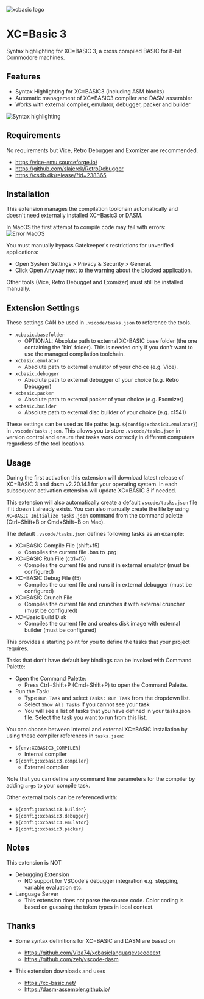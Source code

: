 ![xcbasic logo](https://raw.githubusercontent.com/orlof/xcb3-vscode-ext/main/images/xcbasic_logo.png)

# XC=Basic 3

Syntax highlighting for XC=BASIC 3, a cross compiled BASIC for 8-bit Commodore machines.

## Features

* Syntax Highlighting for XC=BASIC3 (including ASM blocks)
* Automatic management of XC=BASIC3 compiler and DASM assembler
* Works with external compiler, emulator, debugger, packer and builder

![Syntax highlighting](https://raw.githubusercontent.com/orlof/xcb3-vscode-ext/main/images/syntaxhighlighting.png)

## Requirements

No requirements but Vice, Retro Debugger and Exomizer are recommended.
* https://vice-emu.sourceforge.io/
* https://github.com/slajerek/RetroDebugger
* https://csdb.dk/release/?id=238365

## Installation

This extension manages the compilation toolchain automatically and doesn't need externally installed XC=Basic3 or DASM.

In MacOS the first attempt to compile code may fail with errors:
![Error MacOS](https://raw.githubusercontent.com/orlof/xcb3-vscode-ext/main/images/error_macos.png)

You must manually bypass Gatekeeper's restrictions for unverified applications:
* Open System Settings > Privacy & Security > General.
* Click Open Anyway next to the warning about the blocked application.

Other tools (Vice, Retro Debugget and Exomizer) must still be installed manually.

## Extension Settings

These settings CAN be used in `.vscode/tasks.json` to reference the tools.

* `xcbasic.basefolder`
  * OPTIONAL: Absolute path to external XC-BASIC base folder (the one containing the 'bin' folder). This is needed only if you don't want to use the managed compilation toolchain.
* `xcbasic.emulator`
  * Absolute path to external emulator of your choice (e.g. Vice).
* `xcbasic.debugger`
  * Absolute path to external debugger of your choice (e.g. Retro Debugger)
* `xcbasic.packer`
  * Absolute path to external packer of your choice (e.g. Exomizer)
* `xcbasic.builder`
  * Absolute path to external disc builder of your choice (e.g. c1541)

These settings can be used as file paths (e.g. `${config:xcbasic3.emulator}`) in `.vscode/tasks.json`. This allows you to store `.vscode/tasks.json` in version control and ensure that tasks work correctly in different computers regardless of the tool locations.

## Usage

During the first activation this extension will download latest release of XC=BASIC 3 and dasm v2.20.14.1 for your operating system. In each subsequent activation extension will update XC=BASIC 3 if needed.

This extension will also automatically create a default `vscode/tasks.json` file if it doesn't already exists. You can also manually create the file by using `XC=BASIC Initialize tasks.json` command from the command palette (Ctrl+Shift+B or Cmd+Shift+B on Mac).

The default `.vscode/tasks.json` defines following tasks as an example:

* XC=BASIC Compile File (shift+f5)
  * Compiles the current file .bas to .prg
* XC=BASIC Run File (ctrl+f5)
  * Compiles the current file and runs it in external emulator (must be configured)
* XC=BASIC Debug File (f5)
  * Compiles the current file and runs it in external debugger (must be configured)
* XC=BASIC Crunch File
  * Compiles the current file and crunches it with external cruncher (must be configured)
* XC=Basic Build Disk
  * Compiles the current file and creates disk image with external builder (must be configured)

This provides a starting point for you to define the tasks that your project requires.

Tasks that don't have default key bindings can be invoked with Command Palette:
* Open the Command Palette:
  * Press Ctrl+Shift+P (Cmd+Shift+P) to open the Command Palette.
* Run the Task:
  * Type `Run Task` and select `Tasks: Run Task` from the dropdown list.
  * Select `Show All Tasks` if you cannot see your task
  * You will see a list of tasks that you have defined in your tasks.json file. Select the task you want to run from this list.

You can choose between internal and external XC=BASIC installation by using these compiler references in `tasks.json`:
* `${env:XCBASIC3_COMPILER}`
  * Internal compiler
* `${config:xcbasic3.compiler}`
  * External compiler

Note that you can define any command line parameters for the compiler by adding `args` to your compile task.

Other external tools can be referenced with:
* `${config:xcbasic3.builder}`
* `${config:xcbasic3.debugger}`
* `${config:xcbasic3.emulator}`
* `${config:xcbasic3.packer}`

## Notes

This extension is NOT
* Debugging Extension
  * NO support for VSCode's debugger integration e.g. stepping, variable evaluation etc.
* Language Server
  * This extension does not parse the source code. Color coding is based on guessing the token types in local context.

## Thanks

* Some syntax definitions for XC=BASIC and DASM are based on
  *  https://github.com/Viza74/xcbasiclanguagevscodeext
  *  https://github.com/zeh/vscode-dasm

* This extension downloads and uses
  * https://xc-basic.net/
  * https://dasm-assembler.github.io/


